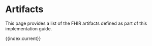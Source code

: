 # Artifacts

This page provides a list of the FHIR artifacts defined as part of this implementation guide.

{{index:current}}